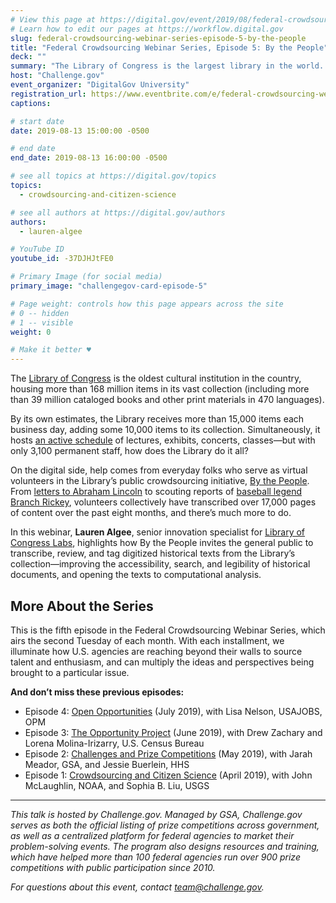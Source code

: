 ```yaml
---
# View this page at https://digital.gov/event/2019/08/federal-crowdsourcing-webinar-series-episode-5
# Learn how to edit our pages at https://workflow.digital.gov
slug: federal-crowdsourcing-webinar-series-episode-5-by-the-people
title: "Federal Crowdsourcing Webinar Series, Episode 5: By the People"
deck: ""
summary: "The Library of Congress is the largest library in the world. While often referred to as the research arm of Congress, it is hardly limited to lawmakers. It is open to the public who, in fact, are also helping to make their digital collections more accessible and available to all."
host: "Challenge.gov"
event_organizer: "DigitalGov University"
registration_url: https://www.eventbrite.com/e/federal-crowdsourcing-webinar-series-episode-5-by-the-people-registration-60195136273
captions: 

# start date
date: 2019-08-13 15:00:00 -0500

# end date
end_date: 2019-08-13 16:00:00 -0500

# see all topics at https://digital.gov/topics
topics: 
  - crowdsourcing-and-citizen-science

# see all authors at https://digital.gov/authors
authors: 
  - lauren-algee

# YouTube ID
youtube_id: -37DJHJtFE0

# Primary Image (for social media)
primary_image: "challengegov-card-episode-5"

# Page weight: controls how this page appears across the site
# 0 -- hidden
# 1 -- visible
weight: 0

# Make it better ♥
---
```


The [Library of Congress](https://www.loc.gov/) is the oldest cultural institution in the country, housing more than 168 million items in its vast collection (including more than 39 million cataloged books and other print materials in 470 languages).

By its own estimates, the Library receives more than 15,000 items each business day, adding some 10,000 items to its collection. Simultaneously, it hosts [an active schedule](https://www.loc.gov/events) of lectures, exhibits, concerts, classes—but with only 3,100 permanent staff, how does the Library do it all?

On the digital side, help comes from everyday folks who serve as virtual volunteers in the Library’s public crowdsourcing initiative, [By the People](https://crowd.loc.gov/). From [letters to Abraham Lincoln](https://crowd.loc.gov/campaigns/letters-to-lincoln/1865-1889-inauguration-assassination-and-aftermath/?) to scouting reports of [baseball legend Branch Rickey](https://crowd.loc.gov/campaigns/branch-rickey-changing-the-game/), volunteers collectively have transcribed over 17,000 pages of content over the past eight months, and there’s much more to do.

In this webinar, **Lauren Algee**, senior innovation specialist for [Library of Congress Labs](https://labs.loc.gov/), highlights how By the People invites the general public to transcribe, review, and tag digitized historical texts from the Library’s collection—improving the accessibility, search, and legibility of historical documents, and opening the texts to computational analysis.

## More About the Series

This is the fifth episode in the Federal Crowdsourcing Webinar Series, which airs the second Tuesday of each month. With each installment, we illuminate how U.S. agencies are reaching beyond their walls to source talent and enthusiasm, and can multiply the ideas and perspectives being brought to a particular issue.

**And don’t miss these previous episodes:**

- Episode 4: [Open Opportunities](https://digital.gov/event/2019/07/09/federal-crowdsourcing-webinar-series-episode-4-open-opportunities/) (July 2019), with Lisa Nelson, USAJOBS, OPM
- Episode 3: [The Opportunity Project](https://digital.gov/event/2019/06/11/federal-crowdsourcing-webinar-series-episode-3-opportunity-project/) (June 2019), with Drew Zachary and Lorena Molina-Irizarry, U.S. Census Bureau
- Episode 2: [Challenges and Prize Competitions](https://digital.gov/event/2019/05/14/federal-crowdsourcing-webinar-series-episode-2-challengegov/) (May 2019), with Jarah Meador, GSA, and Jessie Buerlein, HHS
- Episode 1: [Crowdsourcing and Citizen Science](https://digital.gov/event/2019/04/09/federal-crowdsourcing-mobilize-citizen-scientists/) (April 2019), with John McLaughlin, NOAA, and Sophia B. Liu, USGS

---

_This talk is hosted by Challenge.gov. Managed by GSA, Challenge.gov serves as both the official listing of prize competitions across government, as well as a centralized platform for federal agencies to market their problem-solving events. The program also designs resources and training, which have helped more than 100 federal agencies run over 900 prize competitions with public participation since 2010._

_For questions about this event, contact [team@challenge.gov](mailto:team@challenge.gov)._
